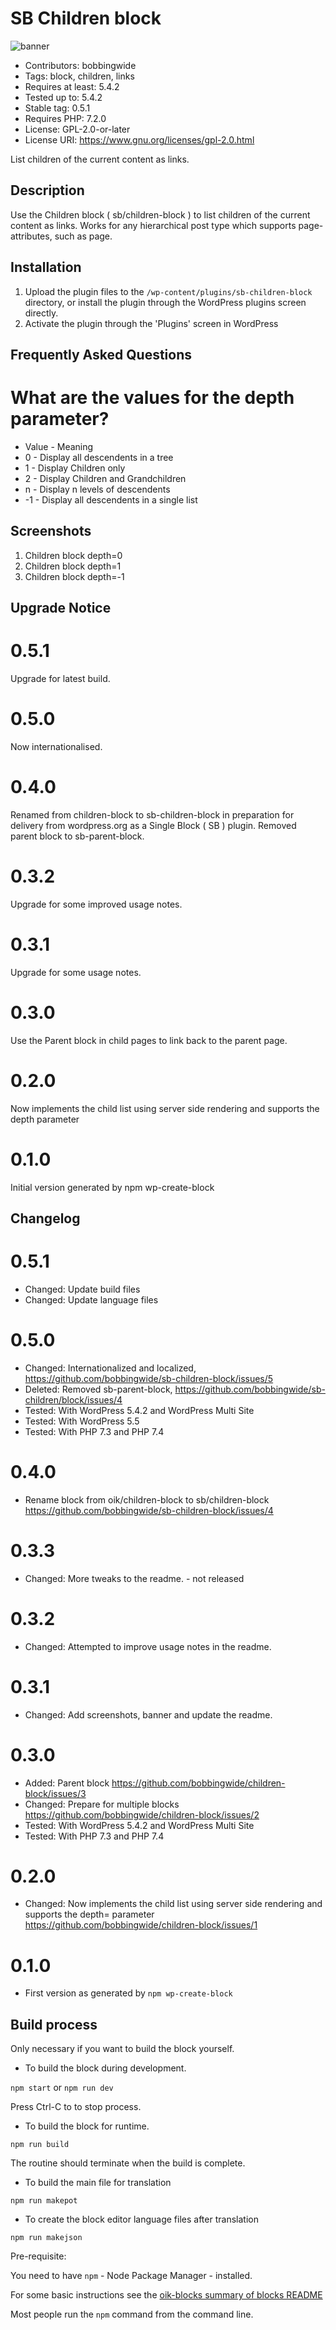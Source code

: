# SB Children block 
![banner](https://raw.githubusercontent.com/bobbingwide/sb-children-block/master/assets/sb-children-block-banner-772x250.jpg)
* Contributors:      bobbingwide
* Tags:              block, children, links
* Requires at least: 5.4.2
* Tested up to:      5.4.2
* Stable tag:        0.5.1
* Requires PHP:      7.2.0
* License:           GPL-2.0-or-later
* License URI:       https://www.gnu.org/licenses/gpl-2.0.html

List children of the current content as links.

## Description 
Use the Children block ( sb/children-block ) to list children of the current content as links.
Works for any hierarchical post type which supports page-attributes, such as page.

## Installation 

1. Upload the plugin files to the `/wp-content/plugins/sb-children-block` directory, or install the plugin through the WordPress plugins screen directly.
1. Activate the plugin through the 'Plugins' screen in WordPress

## Frequently Asked Questions 

# What are the values for the depth parameter? 

- Value - Meaning
- 0 - Display all descendents in a tree
- 1 - Display Children only
- 2 - Display Children and Grandchildren
- n - Display n levels of descendents
- -1 - Display all descendents in a single list

## Screenshots 
1. Children block depth=0
2. Children block depth=1
3. Children block depth=-1

## Upgrade Notice 
# 0.5.1 
Upgrade for latest build.

# 0.5.0 
Now internationalised.

# 0.4.0 
Renamed from children-block to sb-children-block in preparation for delivery from wordpress.org as a Single Block ( SB ) plugin.
Removed parent block to sb-parent-block.

# 0.3.2 
Upgrade for some improved usage notes.

# 0.3.1 
Upgrade for some usage notes.

# 0.3.0 
Use the Parent block in child pages to link back to the parent page.

# 0.2.0 
Now implements the child list using server side rendering and supports the depth parameter

# 0.1.0 
Initial version generated by npm wp-create-block

## Changelog 
# 0.5.1 
* Changed: Update build files
* Changed: Update language files

# 0.5.0 
* Changed: Internationalized and localized, https://github.com/bobbingwide/sb-children-block/issues/5
* Deleted: Removed sb-parent-block, https://github.com/bobbingwide/sb-children/block/issues/4
* Tested: With WordPress 5.4.2 and WordPress Multi Site
* Tested: With WordPress 5.5
* Tested: With PHP 7.3 and PHP 7.4

# 0.4.0 
* Rename block from oik/children-block to sb/children-block https://github.com/bobbingwide/sb-children-block/issues/4

# 0.3.3 
* Changed: More tweaks to the readme. - not released

# 0.3.2 
* Changed: Attempted to improve usage notes in the readme.

# 0.3.1 
* Changed: Add screenshots, banner and update the readme.

# 0.3.0 
* Added: Parent block https://github.com/bobbingwide/children-block/issues/3
* Changed: Prepare for multiple blocks https://github.com/bobbingwide/children-block/issues/2
* Tested: With WordPress 5.4.2 and WordPress Multi Site
* Tested: With PHP 7.3 and PHP 7.4

# 0.2.0 
* Changed: Now implements the child list using server side rendering and supports the depth= parameter https://github.com/bobbingwide/children-block/issues/1

# 0.1.0 
* First version as generated by `npm wp-create-block`

## Build process 
Only necessary if you want to build the block yourself.

- To build the block during development.

`npm start` or `npm run dev`

Press Ctrl-C to to stop process.

- To build the block for runtime.

`npm run build`

The routine should terminate when the build is complete.

- To build the main file for translation

`npm run makepot`

- To create the block editor language files after translation

`npm run makejson`


Pre-requisite:

You need to have `npm` - Node Package Manager - installed.

For some basic instructions see the [oik-blocks summary of blocks README](https://github.com/bobbingwide/oik-blocks/tree/master/blocks)

Most people run the `npm` command from the command line.


